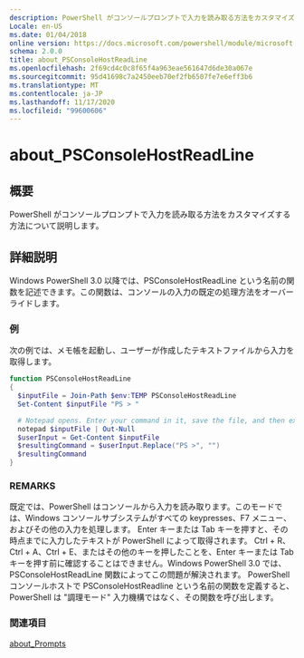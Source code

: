 ```yaml
---
description: PowerShell がコンソールプロンプトで入力を読み取る方法をカスタマイズする方法について説明します。
Locale: en-US
ms.date: 01/04/2018
online version: https://docs.microsoft.com/powershell/module/microsoft.powershell.core/about/about_psconsolehostreadline?view=powershell-7.2&WT.mc_id=ps-gethelp
schema: 2.0.0
title: about_PSConsoleHostReadLine
ms.openlocfilehash: 2f69cd4c0c8f65f4a963eae561647d6de30a067e
ms.sourcegitcommit: 95d41698c7a2450eeb70ef2fb6507fe7e6eff3b6
ms.translationtype: MT
ms.contentlocale: ja-JP
ms.lasthandoff: 11/17/2020
ms.locfileid: "99600606"
---
```

# <a name="about_psconsolehostreadline"></a>about_PSConsoleHostReadLine

## <a name="short-description"></a>概要
PowerShell がコンソールプロンプトで入力を読み取る方法をカスタマイズする方法について説明します。

## <a name="long-description"></a>詳細説明

Windows PowerShell 3.0 以降では、PSConsoleHostReadLine という名前の関数を記述できます。この関数は、コンソールの入力の既定の処理方法をオーバーライドします。

### <a name="examples"></a>例

次の例では、メモ帳を起動し、ユーザーが作成したテキストファイルから入力を取得します。

```powershell
function PSConsoleHostReadLine
{
  $inputFile = Join-Path $env:TEMP PSConsoleHostReadLine
  Set-Content $inputFile "PS > "

  # Notepad opens. Enter your command in it, save the file, and then exit.
  notepad $inputFile | Out-Null
  $userInput = Get-Content $inputFile
  $resultingCommand = $userInput.Replace("PS >", "")
  $resultingCommand
}
```

### <a name="remarks"></a>REMARKS

既定では、PowerShell はコンソールから入力を読み取ります。このモードでは、Windows コンソールサブシステムがすべての keypresses、F7 メニュー、およびその他の入力を処理します。 Enter キーまたは Tab キーを押すと、その時点までに入力したテキストが PowerShell によって取得されます。 Ctrl + R、Ctrl + A、Ctrl + E、またはその他のキーを押したことを、Enter キーまたは Tab キーを押す前に確認することはできません。Windows PowerShell 3.0 では、PSConsoleHostReadLine 関数によってこの問題が解決されます。 PowerShell コンソールホストで PSConsoleHostReadline という名前の関数を定義すると、PowerShell は "調理モード" 入力機構ではなく、その関数を呼び出します。

### <a name="see-also"></a>関連項目

[about_Prompts](about_Prompts.md)

